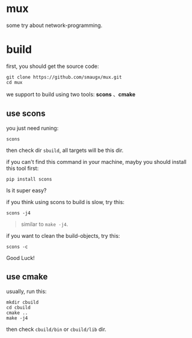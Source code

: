# mux
some try about network-programming.


# build

first, you should get the source code:

```
git clone https://github.com/smaugx/mux.git
cd mux
```

we support to build using two tools: **scons** 、**cmake**

## use scons

you just need runing:

```
scons
```

then check dir `sbuild`, all targets will be this dir.

if you can't find this command in your machine, mayby you should install this tool first:

```
pip install scons
```

Is it super easy?

if you think using scons to  build is slow, try this:

```
scons -j4
```

> similar to `make -j4`.


if you want to clean the build-objects, try this:

```
scons -c
```

Good Luck!


## use cmake

usually, run this:

```
mkdir cbuild
cd cbuild
cmake ..
make -j4
```

then check `cbuild/bin` or `cbuild/lib` dir.

